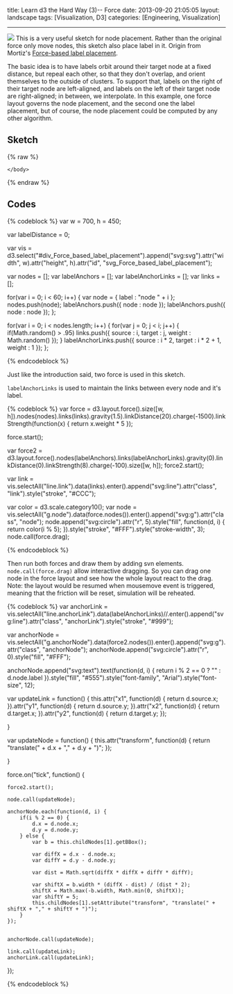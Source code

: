title: Learn d3 the Hard Way (3)-- Force
date: 2013-09-20 21:05:05
layout: landscape
tags: [Visualization, D3]
categories: [Engineering, Visualization]

---

![](https://wenzhong-1259152588.cos.ap-beijing.myqcloud.com/img/blog/learnd3_3.png)
This is a very useful sketch for node placement. Rather than the original force only move nodes, this sketch also place label in it. Origin from Mortiz's [Force-based label placement](http://bl.ocks.org/MoritzStefaner/1377729).

The basic idea is to have labels orbit around their target node at a fixed distance, but repeal each other, so that they don't overlap, and orient themselves to the outside of clusters. To support that, labels on the right of their target node are left-aligned, and labels on the left of their target node are right-aligned; in between, we interpolate. In this example, one force layout governs the node placement, and the second one the label placement, but of course, the node placement could be computed by any other algorithm.

<!--more-->
## Sketch 
{% raw %}

<html lang="en">
    <head>
        <meta charset="utf-8">
        <title>Force based label placement</title>
        <script type="text/javascript" src="https://cdnjs.cloudflare.com/ajax/libs/d3/3.5.5/d3.min.js"></script>
    </head>
    <div id="div_Force_based_label_placement" />
    <style>
        #svg_Force_based_label_placement{
            margin : 5px auto;
            display : block;
    </style>

<script type="text/javascript" charset="utf-8">
            var w = 700, h = 450;

            var labelDistance = 0;

            var vis = d3.select("#div_Force_based_label_placement").append("svg:svg").attr("width", w).attr("height", h).attr("id", "svg_Force_based_label_placement");

            var nodes = [];
            var labelAnchors = [];
            var labelAnchorLinks = [];
            var links = [];

            for(var i = 0; i < 60; i++) {
                var node = {
                    label : "node " + i
                };
                nodes.push(node);
                labelAnchors.push({
                    node : node
                });
                labelAnchors.push({
                    node : node
                });
            };

            for(var i = 0; i < nodes.length; i++) {
                for(var j = 0; j < i; j++) {
                    if(Math.random() > .95)
                        links.push({
                            source : i,
                            target : j,
                            weight : Math.random()
                        });
                }
                labelAnchorLinks.push({
                    source : i * 2,
                    target : i * 2 + 1,
                    weight : 1
                });
            };

            var force = d3.layout.force().size([w, h]).nodes(nodes).links(links).gravity(1.5).linkDistance(20).charge(-1500).linkStrength(function(x) {
                return x.weight * 5
            });


            force.start();

            var force2 = d3.layout.force().nodes(labelAnchors).links(labelAnchorLinks).gravity(0).linkDistance(0).linkStrength(8).charge(-100).size([w, h]);
            force2.start();

            var link = vis.selectAll("line.link").data(links).enter().append("svg:line").attr("class", "link").style("stroke", "#CCC");

            var color = d3.scale.category10();
            var node = vis.selectAll("g.node").data(force.nodes()).enter().append("svg:g").attr("class", "node");
            node.append("svg:circle").attr("r", 5).style("fill", function(d, i) { return color(i % 5); }).style("stroke", "#FFF").style("stroke-width", 3);
            node.call(force.drag);


            var anchorLink = vis.selectAll("line.anchorLink").data(labelAnchorLinks)//.enter().append("svg:line").attr("class", "anchorLink").style("stroke", "#999");

            var anchorNode = vis.selectAll("g.anchorNode").data(force2.nodes()).enter().append("svg:g").attr("class", "anchorNode");
            anchorNode.append("svg:circle").attr("r", 0).style("fill", "#FFF");
                anchorNode.append("svg:text").text(function(d, i) {
                return i % 2 == 0 ? "" : d.node.label
            }).style("fill", "#555").style("font-family", "Arial").style("font-size", 12);

            var updateLink = function() {
                this.attr("x1", function(d) {
                    return d.source.x;
                }).attr("y1", function(d) {
                    return d.source.y;
                }).attr("x2", function(d) {
                    return d.target.x;
                }).attr("y2", function(d) {
                    return d.target.y;
                });

            }

            var updateNode = function() {
                this.attr("transform", function(d) {
                    return "translate(" + d.x + "," + d.y + ")";
                });

            }


            force.on("tick", function() {

                force2.start();

                node.call(updateNode);

                anchorNode.each(function(d, i) {
                    if(i % 2 == 0) {
                        d.x = d.node.x;
                        d.y = d.node.y;
                    } else {
                        var b = this.childNodes[1].getBBox();

                        var diffX = d.x - d.node.x;
                        var diffY = d.y - d.node.y;

                        var dist = Math.sqrt(diffX * diffX + diffY * diffY);

                        var shiftX = b.width * (diffX - dist) / (dist * 2);
                        shiftX = Math.max(-b.width, Math.min(0, shiftX));
                        var shiftY = 5;
                        this.childNodes[1].setAttribute("transform", "translate(" + shiftX + "," + shiftY + ")");
                    }
                });


                anchorNode.call(updateNode);

                link.call(updateLink);
                anchorLink.call(updateLink);

            });

        </script>
    </body>
</html>
{% endraw %}

## Codes

{% codeblock %}
var w = 700, h = 450;

var labelDistance = 0;

var vis = d3.select("#div_Force_based_label_placement").append("svg:svg").attr("width", w).attr("height", h).attr("id", "svg_Force_based_label_placement");

var nodes = [];
var labelAnchors = [];
var labelAnchorLinks = [];
var links = [];

for(var i = 0; i < 60; i++) {
    var node = {
        label : "node " + i
    };
    nodes.push(node);
    labelAnchors.push({
        node : node
    });
    labelAnchors.push({
        node : node
    });
};

for(var i = 0; i < nodes.length; i++) {
    for(var j = 0; j < i; j++) {
        if(Math.random() > .95)
            links.push({
                source : i,
                target : j,
                weight : Math.random()
            });
    }
    labelAnchorLinks.push({
        source : i * 2,
        target : i * 2 + 1,
        weight : 1
    });
};

{% endcodeblock %}

Just like the introduction said, two force is used in this sketch. 

`labelAnchorLinks` is used to maintain the links between every node and it's label.

{% codeblock %}
var force = d3.layout.force().size([w, h]).nodes(nodes).links(links).gravity(1.5).linkDistance(20).charge(-1500).linkStrength(function(x) {
    return x.weight * 5
});

force.start();

var force2 = d3.layout.force().nodes(labelAnchors).links(labelAnchorLinks).gravity(0).linkDistance(0).linkStrength(8).charge(-100).size([w, h]);
force2.start();

var link = vis.selectAll("line.link").data(links).enter().append("svg:line").attr("class", "link").style("stroke", "#CCC");

var color = d3.scale.category10();
var node = vis.selectAll("g.node").data(force.nodes()).enter().append("svg:g").attr("class", "node");
node.append("svg:circle").attr("r", 5).style("fill", function(d, i) { return color(i % 5); }).style("stroke", "#FFF").style("stroke-width", 3);
node.call(force.drag);

{% endcodeblock %}

Then run both forces and draw them by adding svn elements.
`node.call(force.drag)` allow interactive dragging. So you can drag one node in the force layout and see how the whole layout react to the drag. Note: the layout would be resumed when mousemove event is triggered, meaning that the friction will be reset, simulation will be reheated.


{% codeblock %}
var anchorLink = vis.selectAll("line.anchorLink").data(labelAnchorLinks)//.enter().append("svg:line").attr("class", "anchorLink").style("stroke", "#999");

var anchorNode = vis.selectAll("g.anchorNode").data(force2.nodes()).enter().append("svg:g").attr("class", "anchorNode");
anchorNode.append("svg:circle").attr("r", 0).style("fill", "#FFF");

anchorNode.append("svg:text").text(function(d, i) {
    return i % 2 == 0 ? "" : d.node.label
}).style("fill", "#555").style("font-family", "Arial").style("font-size", 12);

var updateLink = function() {
    this.attr("x1", function(d) {
        return d.source.x;
    }).attr("y1", function(d) {
        return d.source.y;
    }).attr("x2", function(d) {
        return d.target.x;
    }).attr("y2", function(d) {
        return d.target.y;
    });

}

var updateNode = function() {
    this.attr("transform", function(d) {
        return "translate(" + d.x + "," + d.y + ")";
    });

}


force.on("tick", function() {

    force2.start();

    node.call(updateNode);

    anchorNode.each(function(d, i) {
        if(i % 2 == 0) {
            d.x = d.node.x;
            d.y = d.node.y;
        } else {
            var b = this.childNodes[1].getBBox();

            var diffX = d.x - d.node.x;
            var diffY = d.y - d.node.y;

            var dist = Math.sqrt(diffX * diffX + diffY * diffY);

            var shiftX = b.width * (diffX - dist) / (dist * 2);
            shiftX = Math.max(-b.width, Math.min(0, shiftX));
            var shiftY = 5;
            this.childNodes[1].setAttribute("transform", "translate(" + shiftX + "," + shiftY + ")");
        }
    });


    anchorNode.call(updateNode);

    link.call(updateLink);
    anchorLink.call(updateLink);

});

{% endcodeblock %}
